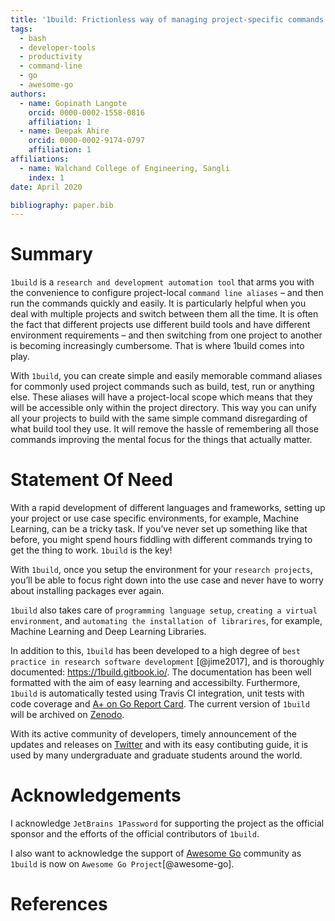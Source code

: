 ```yaml
---
title: '1build: Frictionless way of managing project-specific commands'
tags:
  - bash
  - developer-tools
  - productivity
  - command-line
  - go
  - awesome-go
authors:
  - name: Gopinath Langote
    orcid: 0000-0002-1558-0816
    affiliation: 1
  - name: Deepak Ahire
    orcid: 0000-0002-9174-0797
    affiliation: 1
affiliations:
  - name: Walchand College of Engineering, Sangli
    index: 1
date: April 2020

bibliography: paper.bib
---
```


# Summary

`1build` is a `research and development automation tool` that arms you with the convenience to configure project-local `command line aliases` – and then run the commands quickly and easily. It is particularly helpful when you deal with multiple projects and switch between them all the time. It is often the fact that different projects use different build tools and have different environment requirements – and then switching from one project to another is becoming increasingly cumbersome. That is where 1build comes into play.

With `1build`, you can create simple and easily memorable command aliases for commonly used project commands such as build, test, run or anything else. These aliases will have a project-local scope which means that they will be accessible only within the project directory. This way you can unify all your projects to build with the same simple command disregarding of what build tool they use. It will remove the hassle of remembering all those commands improving the mental focus for the things that actually matter.

# Statement Of Need

With a rapid development of different languages and frameworks, setting up your project or use case specific environments,  for example,  Machine Learning, can be a tricky task. If you’ve never set up something like that before, you might spend hours fiddling with different commands trying to get the thing to work. `1build` is the key! 

With `1build`, once you setup the environment for your `research projects`, you’ll be able to focus right down into the use case and never have to worry about installing packages ever again.

`1build` also takes care of `programming language setup`, `creating a virtual environment`, and `automating the installation of librarires`, for example, Machine Learning and Deep Learning Libraries. 
  
In addition to this, `1build` has been developed to a high degree of `best practice in research software development` [@jime2017], and is thoroughly documented: https://1build.gitbook.io/. The documentation has been well formatted with the aim of easy learning and accessibilty. Furthermore, `1build` is automatically tested using Travis CI integration, unit tests with code coverage and [A+ on Go Report Card](https://goreportcard.com/report/github.com/gopinath-langote/1build). The current version of `1build` will be archived on [Zenodo](https://zenodo.org).

With its active community of developers, timely announcement of the updates and releases on [Twitter](https://twitter.com/GopinathLangote) and with its easy contibuting guide,  it is used by many undergraduate and graduate students around the world.

# Acknowledgements

I acknowledge `JetBrains 1Password` for supporting the project as the official sponsor and the efforts of the official contributors of `1build`.

I also want to acknowledge the support of [Awesome Go](https://awesome-go.com) community as `1build` is now on `Awesome Go Project`[@awesome-go].

# References
